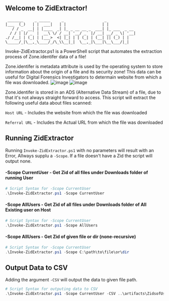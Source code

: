 ## Welcome to ZidExtractor!                                                    
```
 _______     _ _____     _                  _             
|___  (_)   | |  ___|   | |                | |            
   / / _  __| | |____  _| |_ _ __ __ _  ___| |_ ___  _ __ 
  / / | |/ _` |  __\ \/ / __| '__/ _` |/ __| __/ _ \| '__|
./ /__| | (_| | |___>  <| |_| | | (_| | (__| || (_) | |   
\_____/_|\__,_\____/_/\_\\__|_|  \__,_|\___|\__\___/|_|   
```                                               

Invoke-ZidExtractor.ps1 is a PowerShell script that automates the extraction process of Zone.identifer data of a file! 

Zone.identifer is metadata attribute is used by the operating system to store information about the origin of a file and its security zone!
This data can be useful for Digital Forensics Investigators to determain website from which a file was downloaded.
![image](https://github.com/amitd8/ZidExtractor/assets/97177937/63b95ae2-5f0b-423c-908f-7c67b2ee7114)
![image](https://github.com/amitd8/ZidExtractor/assets/97177937/52b9be30-dbd7-4ca7-aad6-994fbbb71a4e)

Zone.identifer is stored in an ADS (Alternative Data Stream) of a file, due to that it's not always straight forward to access.
This script will extract the following useful data about files scanned:

`Host URL` - Includes the website from which the file was downloaded

`Referral URL` - Includes the Actual URL from which the file was downloaded
## Running ZidExtractor
Running `Invoke-ZidExtractor.ps1` with no parameters will result with an Error, Allways supplu a `-Scope`.
If a file doesn't have a Zid the script will output none.
<a name="Scope" id="Mode0"></a>
#### -Scope CurrentUser - Get Zid of all files under Downloads folder of running User  
``` powershell
# Script Syntax for -Scope CurrentUser
.\Invoke-ZidExtractor.ps1 -Scope CurrentUser
```
#### -Scope AllUsers - Get Zid of all files under Downloads folder of All Existing user on Host  
``` powershell
# Script Syntax for -Scope CurrentUser 
.\Invoke-ZidExtractor.ps1 -Scope AllUsers
```
#### -Scope AllUsers - Get Zid of given file or dir (none-recursive)
``` powershell
# Script Syntax for -Scope CurrentUser 
.\Invoke-ZidExtractor.ps1 -Scope C:\path\to\file\or\dir
```
## Output Data to CSV
Adding the argument `-CSV` will output the data to given file path.
``` powershell
# Script Syntax for outputing data to CSV
.\Invoke-ZidExtractor.ps1 -Scope CurrentUser -CSV ..\artifacts\ZidsofUserAmitd.csv
```
